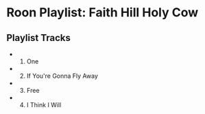 # Roon Playlist: Faith Hill Holy Cow

## Playlist Tracks


- 1. One
- 2. If You're Gonna Fly Away
- 3. Free
- 4. I Think I Will

